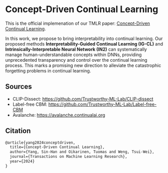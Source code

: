 # Concept-Driven Continual Learning

This is the official implemenation of our TMLR paper: [Concept-Driven Continual Learning](https://openreview.net/forum?id=HSW49uvCNW). 


In this work, we propose to bring interpretability into continual learning. Our proposed methods **Interpretability-Guided Continual Learning (IG-CL)** and **Intrinsically-Interpretable Neural Network (IN2)** can systematically manage human-understandable concepts within DNNs, providing unprecedented transparency and control over the continual learning process. This marks a promising new direction to alleviate the catastrophic forgetting problems in continual learning. 

## Sources
* CLIP-Dissect: https://github.com/Trustworthy-ML-Lab/CLIP-dissect
* Label-free CBM: https://github.com/Trustworthy-ML-Lab/Label-free-CBM
* Avalanche: https://avalanche.continualai.org


## Citation
```txt
@article{yang2024conceptdriven,
  title={Concept-Driven Continual Learning},
  author={Yang, Sin-Han and Oikarinen, Tuomas and Weng, Tsui-Wei},
  journal={Transactions on Machine Learning Research},
  year={2024}
}
```
